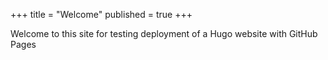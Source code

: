 +++
title = "Welcome"
published = true
+++

Welcome to this site for testing deployment of a Hugo website with GitHub Pages


